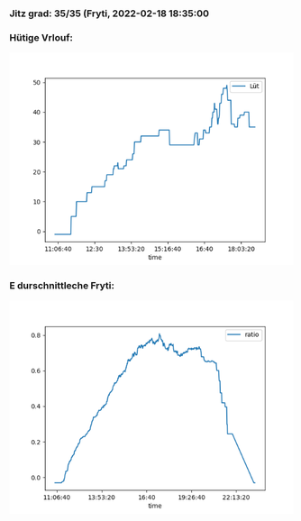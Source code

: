 ### Jitz grad: 35/35 (Fryti, 2022-02-18 18:35:00

### Hütige Vrlouf:
![Graph](Today.png)

### E durschnittleche Fryti:
![Graph](Fryti.png)